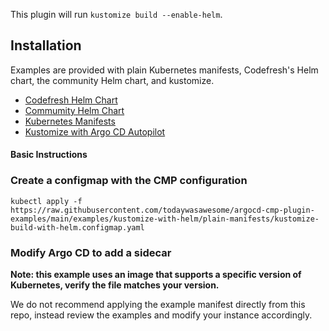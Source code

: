 This plugin will run `kustomize build --enable-helm`.

## Installation
Examples are provided with plain Kubernetes manifests, Codefresh's Helm chart, the community Helm chart, and kustomize.

* [Codefresh Helm Chart](codefresh)
* [Commumity Helm Chart](helm)
* [Kubernetes Manifests](plain-manifests)
* [Kustomize with Argo CD Autopilot](kustomize-with-autopilot)

#### Basic Instructions
### Create a configmap with the CMP configuration

`kubectl apply -f https://raw.githubusercontent.com/todaywasawesome/argocd-cmp-plugin-examples/main/examples/kustomize-with-helm/plain-manifests/kustomize-build-with-helm.configmap.yaml`

### Modify Argo CD to add a sidecar

**Note: this example uses an image that supports a specific version of Kubernetes, verify the file matches your version.**

We do not recommend applying the example manifest directly from this repo, instead review the examples and modify your instance accordingly. 